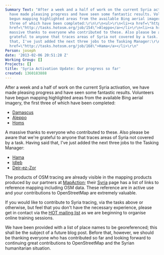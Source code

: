 ```yaml
---
Summary Text: "After a week and a half of work on the current Syria activation, we
  have made pleasing progress and have seen some fantastic results. Volunteers have
  begun mapping highlighted areas from the available Bing aerial imagery, the first
  three of which have been completed:\r\n\r\n<ul>\r\n<li><a href=\"http://tasks.hotosm.org/job/153\">Damascus</a></li>\r\n<li><a
  href=\"http://tasks.hotosm.org/job/154\">Aleppo</a></li>\r\n<li><a href=\"http://tasks.hotosm.org/job/155\">Homs</a></li>\r\n</ul>\r\n\r\nA
  massive thanks to everyone who contributed to these. Also please be aware that we're
  grateful to anyone that traces areas of Syria not covered by a task. Having said
  that, I've just added the next three jobs to the Tasking Manager:\r\n\r\n<ul>\r\n<li><a
  href=\"http://tasks.hotosm.org/job/168\">Hama</a></li>\r\n"
Person: joseph
date: '2013-02-06 20:51:28 Z'
Working Group: []
Projects: []
title: 'Syria Activation Update: Our progress so far'
created: 1360183888
---
```

After a week and a half of work on the current Syria activation, we have made pleasing progress and have seen some fantastic results. Volunteers have begun mapping highlighted areas from the available Bing aerial imagery, the first three of which have been completed:

<ul>
<li><a href="http://tasks.hotosm.org/job/153">Damascus</a></li>
<li><a href="http://tasks.hotosm.org/job/154">Aleppo</a></li>
<li><a href="http://tasks.hotosm.org/job/155">Homs</a></li>
</ul>

A massive thanks to everyone who contributed to these. Also please be aware that we're grateful to anyone that traces areas of Syria not covered by a task. Having said that, I've just added the next three jobs to the Tasking Manager:

<ul>
<li><a href="http://tasks.hotosm.org/job/168">Hama</a></li>
<li><a href="http://tasks.hotosm.org/job/169">Idleb</a></li>
<li><a href="http://tasks.hotosm.org/job/170">Deir-ez-Zor</a></li>
</ul>

The products of OSM tracing are already visible in the mapping products produced by our partners at <a href="http://www.mapaction.org">MapAction</a>; their <a href="http://www.mapaction.org/syria">Syria</a> page has a list of links to reference mapping including OSM data. These reference are in active use and your contributions to OpenStreetMap are extremely valuable.

If you would like to contribute to Syria tracing, via the tasks above or otherwise, but feel that you don't have the necessary experience, please get in contact via the <a href="http://lists.openstreetmap.org/listinfo/hot">HOT mailing list</a> as we are beginning to organise online training sessions. 

We have been provided with a list of place names to be georeferenced; this shall be the subject of a future blog post. Before that, however, we should be thanking everyone who has contributed so far and looking forward to continuing great contributions to OpenStreetMap and the Syrian humanitarian situation.
